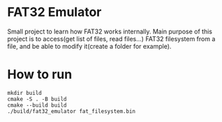 # FAT32 Emulator

Small project to learn how FAT32 works internally. Main purpose of this project is to access(get list of files, read files...) FAT32 filesystem from a file, and be able to modify it(create a folder for example).

# How to run
```
mkdir build
cmake -S . -B build
cmake --build build
./build/fat32_emulator fat_filesystem.bin
```
